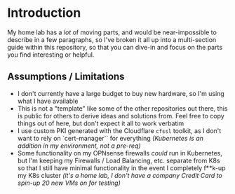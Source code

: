 # Introduction

My home lab has a _lot_ of moving parts, and would be near-impossible to describe in a few paragraphs, so I've broken it all up into a multi-section guide within this repository, so that you can dive-in and focus on the parts you find interesting or helpful.

## Assumptions / Limitations

* I don't currently have a large budget to buy new hardware, so I'm using what I have available
* This is not a "template" like some of the other repositories out there, this is public for others to derive ideas and solutions from. Feel free to copy things out of here, but don't expect it all to work verbatim
* I use custom PKI generated with the Cloudflare `cfssl` toolkit, as I don't want to rely on `cert-manager`` for everything _(Kubernetes is an addition in my environment, not a pre-req)_
* Some functionality on my OPNsense firewalls _could_ run in Kubernetes, but I'm keeping my Firewalls / Load Balancing, etc. separate from K8s so that I still have minimal functionality in the event I completely f**k-up my K8s cluster _(it's a home lab, I don't have a company Credit Card to spin-up 20 new VMs on for testing)_
